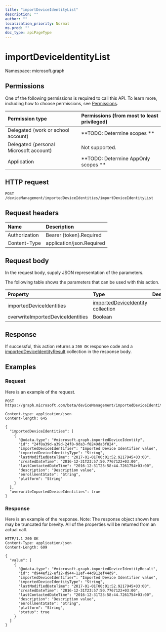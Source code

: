 ```yaml
---
title: "importDeviceIdentityList"
description: ""
author: ""
localization_priority: Normal
ms.prod: ""
doc_type: apiPageType
---
```


# importDeviceIdentityList

Namespace: microsoft.graph



## Permissions
One of the following permissions is required to call this API. To learn more, including how to choose permissions, see [Permissions](/concepts/permissions-reference.md).

|Permission type|Permissions (from most to least privileged)|
|:---|:---|
|Delegated (work or school account)|**TODO: Determine scopes **|
|Delegated (personal Microsoft account)|Not supported.|
|Application|**TODO: Determine AppOnly scopes **|

## HTTP request
<!-- {
  "blockType": "ignored"
}
-->
``` http
POST /deviceManagement/importedDeviceIdentities/importDeviceIdentityList
```

## Request headers
|Name|Description|
|:---|:---|
|Authorization|Bearer {token}.Required|
|Content-Type|application/json.Required|

## Request body
In the request body, supply JSON representation of the parameters.

The following table shows the parameters that can be used with this action.

|Property|Type|Description|
|:---|:---|:---|
|importedDeviceIdentities|[importedDeviceIdentity](../resources/importeddeviceidentity.md) collection||
|overwriteImportedDeviceIdentities|Boolean||



## Response
If successful, this action returns a `200 OK` response code and a [importedDeviceIdentityResult](../resources/importeddeviceidentityresult.md) collection in the response body.

## Examples

### Request
Here is an example of the request.
<!-- {
  "blockType": "request",
  "name": "importeddeviceidentity_importdeviceidentitylist"
}
-->
``` http
POST https://graph.microsoft.com/beta/deviceManagement/importedDeviceIdentities/importDeviceIdentityList

Content-type: application/json
Content-length: 645

{
  "importedDeviceIdentities": [
    {
      "@odata.type": "#microsoft.graph.importedDeviceIdentity",
      "id": "24f8a39d-a39d-24f8-9da3-f8249da3f824",
      "importedDeviceIdentifier": "Imported Device Identifier value",
      "importedDeviceIdentityType": "String",
      "lastModifiedDateTime": "2017-01-01T00:01:52.9217945+03:00",
      "createdDateTime": "2016-12-31T23:57:50.7767122+03:00",
      "lastContactedDateTime": "2016-12-31T23:58:44.7261754+03:00",
      "description": "Description value",
      "enrollmentState": "String",
      "platform": "String"
    }
  ],
  "overwriteImportedDeviceIdentities": true
}
```

### Response
Here is an example of the response. Note: The response object shown here may be truncated for brevity. All of the properties will be returned from an actual call.
<!-- {
  "blockType": "response",
  "truncated": true,
  "@odata.type": "collection(microsoft.graph.importeddeviceidentityresult)"
}
-->
``` http
HTTP/1.1 200 OK
Content-Type: application/json
Content-Length: 609

{
  "value": [
    {
      "@odata.type": "#microsoft.graph.importedDeviceIdentityResult",
      "id": "d944ef12-ef12-d944-12ef-44d912ef44d9",
      "importedDeviceIdentifier": "Imported Device Identifier value",
      "importedDeviceIdentityType": "String",
      "lastModifiedDateTime": "2017-01-01T00:01:52.9217945+03:00",
      "createdDateTime": "2016-12-31T23:57:50.7767122+03:00",
      "lastContactedDateTime": "2016-12-31T23:58:44.7261754+03:00",
      "description": "Description value",
      "enrollmentState": "String",
      "platform": "String",
      "status": true
    }
  ]
}
```

